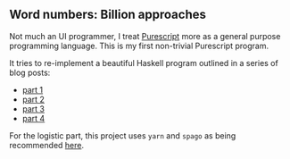 ## Word numbers: Billion approaches

Not much an UI programmer, I treat [Purescript](http://www.purescript.org/) more as a general purpose programming language. This is my first non-trivial Purescript program.

It tries to re-implement a beautiful Haskell program outlined in a series of blog posts:

  - [part 1](http://conway.rutgers.edu/~ccshan/wiki/blog/posts/WordNumbers1/)
  - [part 2](http://conway.rutgers.edu/~ccshan/wiki/blog/posts/WordNumbers2/)
  - [part 3](http://conway.rutgers.edu/~ccshan/wiki/blog/posts/WordNumbers3/)
  - [part 4](http://conway.rutgers.edu/~ccshan/wiki/blog/posts/WordNumbers4/)

For the logistic part, this project uses `yarn` and `spago` as being recommended [here](https://discourse.purescript.org/t/recommended-tooling-for-purescript-applications-in-2019/948).
